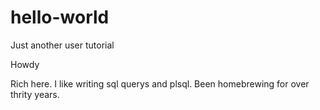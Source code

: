# hello-world
Just another user tutorial

Howdy

Rich here.  I like writing sql querys and plsql. Been homebrewing for over thrity years.  
